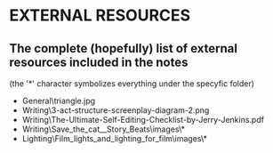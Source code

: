 # EXTERNAL RESOURCES

## The complete (hopefully) list of external resources included in the notes

(the '*' character symbolizes everything under the specyfic folder)

* General\triangle.jpg
* Writing\3-act-structure-screenplay-diagram-2.png
* Writing\The-Ultimate-Self-Editing-Checklist-by-Jerry-Jenkins.pdf
* Writing\Save_the_cat__Story_Beats\images\\*
* Lighting\Film_lights_and_lighting_for_film\images\\*
